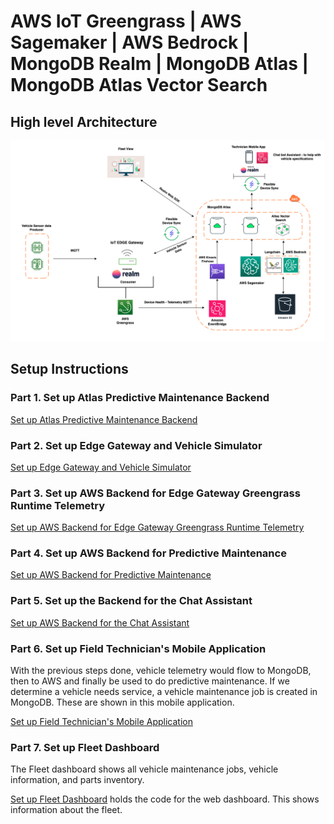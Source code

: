 # AWS IoT Greengrass | AWS Sagemaker | AWS Bedrock | MongoDB Realm | MongoDB Atlas  | MongoDB Atlas Vector Search

## High level Architecture

![architecture](./media/hla.png)

## Setup Instructions

### Part 1. Set up Atlas Predictive Maintenance Backend

[Set up Atlas Predictive Maintenance Backend](./1-atlas/)

### Part 2. Set up Edge Gateway and Vehicle Simulator

[Set up Edge Gateway and Vehicle Simulator](./2-edge/)

### Part 3. Set up AWS Backend for Edge Gateway Greengrass Runtime Telemetry

[Set up AWS Backend for Edge Gateway Greengrass Runtime Telemetry](./3-aws-greengrass-telemetry/README.md)

### Part 4. Set up AWS Backend for Predictive Maintenance

[Set up AWS Backend for Predictive Maintenance](./4-aws-sagemaker/predictive-maintenance/README.md)

### Part 5. Set up the Backend for the Chat Assistant

[Set up AWS Backend for the Chat Assistant](./5-aws-bedrock/README.md)

### Part 6. Set up Field Technician's Mobile Application

With the previous steps done, vehicle telemetry would flow to MongoDB, then to AWS and finally be used to do predictive maintenance. If we determine a vehicle needs service, a vehicle maintenance job is created in MongoDB. These are shown in this mobile application.

[Set up Field Technician's Mobile Application](./6-mobile/)

### Part 7. Set up Fleet Dashboard

The Fleet dashboard shows all vehicle maintenance jobs, vehicle information, and parts inventory.

[Set up Fleet Dashboard](./7-web/README.md) holds the code for the web dashboard. This shows information about the fleet.
